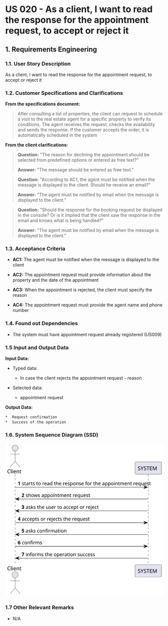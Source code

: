 # US 020 - As a client, I want to read the response for the appointment request, to accept or reject it

## 1. Requirements Engineering


### 1.1. User Story Description


As a client, I want to read the response for the appointment request, to accept or reject it


### 1.2. Customer Specifications and Clarifications 


**From the specifications document:**


>	After consulting a list of properties, the client can request to schedule a visit to the real estate agent
    for a specific property to verify its conditions. The agent receives the request, checks the
    availability and sends the response. If the customer accepts the order, it is automatically scheduled
    in the system


**From the client clarifications:**

> **Question:** "The reason for declining the appointment should be selected from predefined options or entered as free text?"
>  
> **Answer:** "The message should be entered as free text."


> **Question:** "According to AC1, the agent must be notified when the message is displayed to the client. Should he receive an email?"
>  
> **Answer:** "The agent must be notified by email when the message is displayed to the client."


> **Question:** "Should the response for the booking request be displayed in the console? Or is it implied that the client saw the response in the email and knows what is being handled?"
>
> **Answer:** "The agent must be notified by email when the message is displayed to the client."

### 1.3. Acceptance Criteria


* **AC1:** The agent must be notified when the message is displayed to the client
 
* **AC2:** The appointment request must provide information about the property and the date of the appointment
 
* **AC3:** When the appointment is rejected, the client must specify the reason

* **AC4:** The appointment request must provide the agent name and phone number


### 1.4. Found out Dependencies


* The system must have appointment request already registered (US009)


### 1.5 Input and Output Data


**Input Data:**

* Typed data:
 

	* In case the client rejects the appointment request - reason
	 

	
* Selected data:


	* appointment request


**Output Data:**

    *  Request confirmation
	*  Success of the operation

### 1.6. System Sequence Diagram (SSD)


![System Sequence Diagram](svg/SSD.svg)


### 1.7 Other Relevant Remarks

* N/A